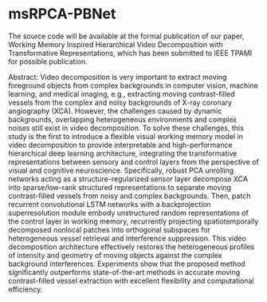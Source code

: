 # msRPCA-PBNet
The source code will be available at the formal publication of our paper, Working Memory Inspired Hierarchical Video Decomposition with Transformative Representations, which has been submitted to IEEE TPAMI for possible publication.

Abstract: Video decomposition is very important to extract moving foreground objects from complex backgrounds in computer vision, machine learning, and medical imaging, e.g., extracting moving contrast-filled vessels from the complex and noisy backgrounds of X-ray coronary angiography (XCA). However, the challenges caused by dynamic backgrounds, overlapping heterogeneous environments and complex noises still exist in video decomposition. To solve these challenges, this study is the first to introduce a flexible visual working memory model in video decomposition to provide interpretable and high-performance hierarchical deep learning architecture, integrating the transformative representations between sensory and control layers from the perspective of visual and cognitive neuroscience. Specifically, robust PCA unrolling networks acting as a structure-regularized sensor layer decompose XCA into sparse/low-rank structured representations to separate moving contrast-filled vessels from noisy and complex backgrounds. Then, patch recurrent convolutional LSTM networks with a backprojection superresolution module embody unstructured random representations of the control layer in working memory, recurrently projecting spatiotemporally decomposed nonlocal patches into orthogonal subspaces for heterogeneous vessel retrieval and interference suppression. This video decomposition architecture effectively restores the heterogeneous profiles of intensity and  geometry of moving objects against the complex background interferences. Experiments show that the proposed method significantly outperforms state-of-the-art methods in accurate moving contrast-filled vessel extraction with excellent flexibility and computational efficiency.
